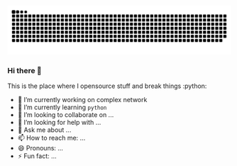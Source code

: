 <picture>
  <source media="(prefers-color-scheme: dark)" srcset="https://raw.githubusercontent.com/putixiaozi/putixiaozi/output/github-contribution-grid-snake-dark.svg">
  <source media="(prefers-color-scheme: light)" srcset="https://raw.githubusercontent.com/putixiaozi/putixiaozi/output/github-contribution-grid-snake.svg">
  <img alt="github contribution grid snake animation" src="https://raw.githubusercontent.com/putixiaozi/putixiaozi/output/github-contribution-grid-snake.svg">
</picture>

### Hi there 👋
This is the place where I opensource stuff and break things :python:

- 🔭 I’m currently working on complex network
- 🌱 I’m currently learning `python`
- 👯 I’m looking to collaborate on ...
- 🤔 I’m looking for help with ...
- 💬 Ask me about ...
- 📫 How to reach me: ...
- 😄 Pronouns: ...
- ⚡ Fun fact: ...

